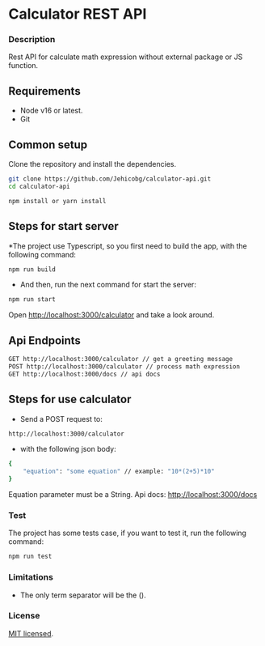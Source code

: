 # Calculator REST API

### Description
Rest API for calculate math expression without external package or JS function.

## Requirements
* Node v16 or latest.
* Git

## Common setup
Clone the repository and install the dependencies.

```bash
git clone https://github.com/Jehicobg/calculator-api.git
cd calculator-api
```

```bash
npm install or yarn install
```

## Steps for start server
*The project use Typescript, so you first need to build the app, with the following command:

```bash
npm run build
```
* And then, run the next command for start the server: 

```bash
npm run start
```
Open [http://localhost:3000/calculator](http://localhost:3000/calculator) and take a look around.

## Api Endpoints
```bash
GET http://localhost:3000/calculator // get a greeting message
POST http://localhost:3000/calculator // process math expression
GET http://localhost:3000/docs // api docs
```
## Steps for use calculator
* Send a POST request to:
```bash
http://localhost:3000/calculator
```
* with the following json body:
```bash
{
    "equation": "some equation" // example: "10*(2+5)*10"
}
```
Equation parameter must be a String.
Api docs: [http://localhost:3000/docs](http://localhost:3000/docs)

### Test
The project has some tests case, if you want to test it, run the following command:

```bash
npm run test
```

### Limitations
* The only term separator will be the ().

### License
[MIT licensed](./LICENSE).

